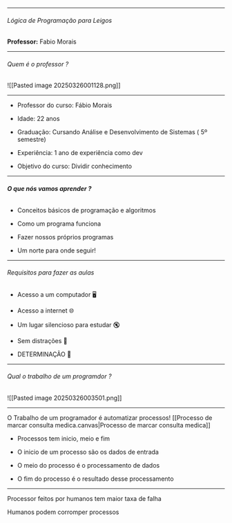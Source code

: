 
---

###### Lógica de Programação para Leigos

**Professor:** Fabio Morais

---
###### Quem é o professor ?
![[Pasted image 20250326001128.png]]

---


- Professor do curso: Fábio Morais

- Idade: 22 anos

- Graduação: Cursando Análise e Desenvolvimento de Sistemas ( 5º semestre)

- Experiência: 1 ano de experiência como dev

- Objetivo do curso: Dividir conhecimento



---
###### **O que nós vamos aprender ?**


- Conceitos básicos de programação e algoritmos 

- Como um programa funciona

- Fazer nossos próprios programas  
  
- Um norte para onde seguir!
---
###### Requisitos para fazer as aulas 

- Acesso a um computador 🖥️ 

- Acesso a internet 🌐

- Um lugar silencioso para estudar 🔇

- Sem distrações 🔔

- DETERMINAÇÃO 💪

---
###### Qual o trabalho de um programdor ?


![[Pasted image 20250326003501.png]]

---
O Trabalho de um programador é automatizar processos!
[[Processo de marcar consulta medica.canvas|Processo de marcar consulta medica]]

- Processos tem inicio, meio e fim

- O inicio de um processo são os dados de entrada

- O meio do processo é o processamento de dados

- O fim do processo é o resultado desse processamento

---
Processor feitos por humanos tem maior taxa de falha

Humanos podem corromper processos